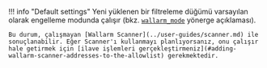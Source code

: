 !!! info "Default settings"
    Yeni yüklenen bir filtreleme düğümü varsayılan olarak engelleme modunda çalışır (bkz. [`wallarm_mode`](configure-parameters-en.md#wallarm_mode) yönerge açıklaması).
    
    Bu durum, çalışmayan [Wallarm Scanner](../user-guides/scanner.md) ile sonuçlanabilir. Eğer Scanner'ı kullanmayı planlıyorsanız, onu çalışır hale getirmek için [ilave işlemleri gerçekleştirmeniz](#adding-wallarm-scanner-addresses-to-the-allowlist) gerekmektedir.